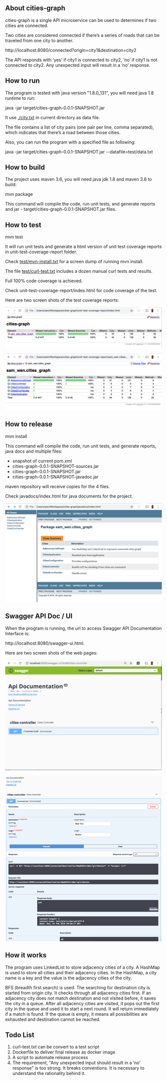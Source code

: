 About cities-graph
------------------

cities-graph is a single API microservice can be used to determines if two cities are connected.

Two cities are considered connected if there’s a series of roads that can be traveled from one city to another.

http://localhost:8080/connected?origin=city1&destination=city2

The API responds with ‘yes’ if city1 is connected to city2, ’no’ if city1 is not connected to city2. Any unexpected input will result in a ’no’ response.


How to run
----------

The program is tested with java version "1.8.0_131", you will need java 1.8 runtime to run:
 
java -jar target/cities-graph-0.0.1-SNAPSHOT.jar

It use <a href="city.txt">./city.txt</a> in current directory as data file.

The file contains a list of city pairs (one pair per line, comma separated), which indicates that there’s a road between those cities.

Also, you can run the program with a specified file as following:

java -jar target/cities-graph-0.0.1-SNAPSHOT.jar --datafile=test/data.txt

How to build 
-------------

The project uses maven 3.6, you will need java jdk 1.8 and maven 3.6 to build:

mvn package

This command will compile the code, run unit tests, and generate reports and jar - target/cities-graph-0.0.1-SNAPSHOT.jar files.

How to test
------------

mvn test

It will run unit tests and generate a html version of unit test coverage reports in unit-test-coverage-report folder.

Check <a href="test/mvn-install.txt">test/mvn-install.txt</a> for a screen dump of running mvn install.

The file <a href="test/curl-test.txt">test/curl-test.txt</a> includes a dozen manual curl tests and results.

Full 100% code coverage is achieved.

Check unit-test-coverage-report/index.html for code coverage of the test.

Here are two screen shots of the test coverage reports:

![jacoco-1.png](https://github.com/samwen2019/cities-graph/raw/master/unit-test-coverage-report/jacoco-1.png)

![jacoco-2.png](https://github.com/samwen2019/cities-graph/raw/master/unit-test-coverage-report/jacoco-2.png)

How to release
---------------

mvn install

This command will compile the code, run unit tests, and generate reports, java docs and multiple files:

- snapshot of current pom.xml
- cities-graph-0.0.1-SNAPSHOT-sources.jar
- cities-graph-0.0.1-SNAPSHOT.jar
- cities-graph-0.0.1-SNAPSHOT-javadoc.jar

maven repository will receive copies for the 4 files.

Check javadocs/index.html for java documents for the project.

![javadocs.png](https://github.com/samwen2019/cities-graph/raw/master/javadocs/javadocs.png)

Swagger API Doc / UI
----------------------

When the program is running, the url to access Swagger API Documentation Interface is:

http://localhost:8080/swagger-ui.html.

Here are two screen shots of the web pages:

![swagger-page-1.png](https://github.com/samwen2019/cities-graph/raw/master/test/swagger-page-1.png)

![swagger-page-2.png](https://github.com/samwen2019/cities-graph/raw/master/test/swagger-page-2.png)

How it works
------------

The program uses LinkedList to store adjacency cities of a city. A HashMap is used to store all cities and their adjacency cities. In the HashMap, a city name is a key and the value is the adjacency cities of the city.

BFS (breadth first search) is used. The searching for destination city is started from origin city. It checks through all adjacency cities first. If an adjacency city does not match destination and not visited before, it saves the city in a queue. After all adjacency cities are visited, it pops out the first city in the queue and used it to start a next round. It will return immediately if a match is found. If the queue is empty, it means all possibilities are exhausted and destination cannot be reached.

Todo List
---------

1. curl-test.txt can be convert to a test script
2. Dockerfile to deliver final release as docker image
3. A script to automate release process
4. The requirement, "Any unexpected input should result in a ’no’ response" is too strong. It breaks conventions. It is necessary to understand the rationality behind it.
